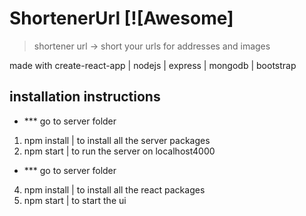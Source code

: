

# ShortenerUrl [![Awesome]
> shortener url -> short your urls for addresses and images

made with create-react-app | nodejs | express | mongodb | bootstrap

## installation instructions
- *** go to server folder 
1) npm install | to install all the server packages
2) npm start | to run the server on localhost4000

- *** go to server folder 
4) npm install | to install all the react packages
5) npm start | to start the ui








